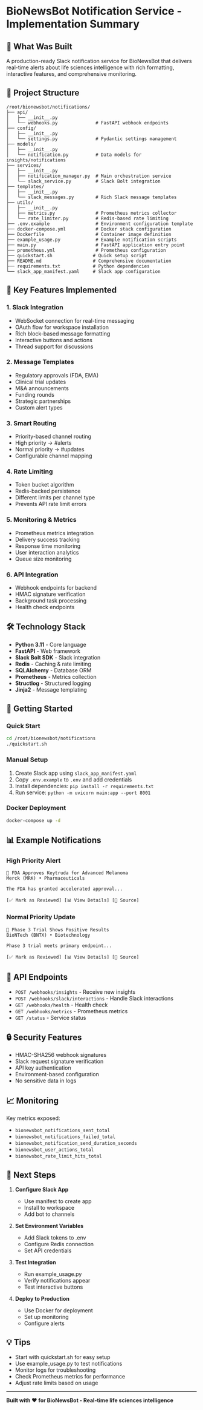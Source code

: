 # BioNewsBot Notification Service - Implementation Summary

## 🎉 What Was Built

A production-ready Slack notification service for BioNewsBot that delivers real-time alerts about life sciences intelligence with rich formatting, interactive features, and comprehensive monitoring.

## 📁 Project Structure

```
/root/bionewsbot/notifications/
├── api/
│   ├── __init__.py
│   └── webhooks.py              # FastAPI webhook endpoints
├── config/
│   ├── __init__.py
│   └── settings.py              # Pydantic settings management
├── models/
│   ├── __init__.py
│   └── notification.py          # Data models for insights/notifications
├── services/
│   ├── __init__.py
│   ├── notification_manager.py  # Main orchestration service
│   └── slack_service.py         # Slack Bolt integration
├── templates/
│   ├── __init__.py
│   └── slack_messages.py        # Rich Slack message templates
├── utils/
│   ├── __init__.py
│   ├── metrics.py               # Prometheus metrics collector
│   └── rate_limiter.py          # Redis-based rate limiting
├── .env.example                 # Environment configuration template
├── docker-compose.yml           # Docker stack configuration
├── Dockerfile                   # Container image definition
├── example_usage.py             # Example notification scripts
├── main.py                      # FastAPI application entry point
├── prometheus.yml               # Prometheus configuration
├── quickstart.sh               # Quick setup script
├── README.md                   # Comprehensive documentation
├── requirements.txt            # Python dependencies
└── slack_app_manifest.yaml     # Slack app configuration
```

## 🚀 Key Features Implemented

### 1. **Slack Integration**
- WebSocket connection for real-time messaging
- OAuth flow for workspace installation
- Rich block-based message formatting
- Interactive buttons and actions
- Thread support for discussions

### 2. **Message Templates**
- Regulatory approvals (FDA, EMA)
- Clinical trial updates
- M&A announcements
- Funding rounds
- Strategic partnerships
- Custom alert types

### 3. **Smart Routing**
- Priority-based channel routing
- High priority → #alerts
- Normal priority → #updates
- Configurable channel mapping

### 4. **Rate Limiting**
- Token bucket algorithm
- Redis-backed persistence
- Different limits per channel type
- Prevents API rate limit errors

### 5. **Monitoring & Metrics**
- Prometheus metrics integration
- Delivery success tracking
- Response time monitoring
- User interaction analytics
- Queue size monitoring

### 6. **API Integration**
- Webhook endpoints for backend
- HMAC signature verification
- Background task processing
- Health check endpoints

## 🛠️ Technology Stack

- **Python 3.11** - Core language
- **FastAPI** - Web framework
- **Slack Bolt SDK** - Slack integration
- **Redis** - Caching & rate limiting
- **SQLAlchemy** - Database ORM
- **Prometheus** - Metrics collection
- **Structlog** - Structured logging
- **Jinja2** - Message templating

## 🚦 Getting Started

### Quick Start
```bash
cd /root/bionewsbot/notifications
./quickstart.sh
```

### Manual Setup
1. Create Slack app using `slack_app_manifest.yaml`
2. Copy `.env.example` to `.env` and add credentials
3. Install dependencies: `pip install -r requirements.txt`
4. Run service: `python -m uvicorn main:app --port 8001`

### Docker Deployment
```bash
docker-compose up -d
```

## 📊 Example Notifications

### High Priority Alert
```
🔴 FDA Approves Keytruda for Advanced Melanoma
Merck (MRK) • Pharmaceuticals

The FDA has granted accelerated approval...

[✅ Mark as Reviewed] [📊 View Details] [🔗 Source]
```

### Normal Priority Update
```
🔵 Phase 3 Trial Shows Positive Results
BioNTech (BNTX) • Biotechnology

Phase 3 trial meets primary endpoint...

[✅ Mark as Reviewed] [📊 View Details] [🔗 Source]
```

## 🔌 API Endpoints

- `POST /webhooks/insights` - Receive new insights
- `POST /webhooks/slack/interactions` - Handle Slack interactions
- `GET /webhooks/health` - Health check
- `GET /webhooks/metrics` - Prometheus metrics
- `GET /status` - Service status

## 🔒 Security Features

- HMAC-SHA256 webhook signatures
- Slack request signature verification
- API key authentication
- Environment-based configuration
- No sensitive data in logs

## 📈 Monitoring

Key metrics exposed:
- `bionewsbot_notifications_sent_total`
- `bionewsbot_notifications_failed_total`
- `bionewsbot_notification_send_duration_seconds`
- `bionewsbot_user_actions_total`
- `bionewsbot_rate_limit_hits_total`

## 🎯 Next Steps

1. **Configure Slack App**
   - Use manifest to create app
   - Install to workspace
   - Add bot to channels

2. **Set Environment Variables**
   - Add Slack tokens to .env
   - Configure Redis connection
   - Set API credentials

3. **Test Integration**
   - Run example_usage.py
   - Verify notifications appear
   - Test interactive buttons

4. **Deploy to Production**
   - Use Docker for deployment
   - Set up monitoring
   - Configure alerts

## 💡 Tips

- Start with quickstart.sh for easy setup
- Use example_usage.py to test notifications
- Monitor logs for troubleshooting
- Check Prometheus metrics for performance
- Adjust rate limits based on usage

---

**Built with ❤️ for BioNewsBot - Real-time life sciences intelligence**
